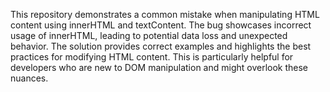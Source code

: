 This repository demonstrates a common mistake when manipulating HTML content using innerHTML and textContent. The bug showcases incorrect usage of innerHTML, leading to potential data loss and unexpected behavior. The solution provides correct examples and highlights the best practices for modifying HTML content.  This is particularly helpful for developers who are new to DOM manipulation and might overlook these nuances.